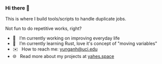 ### Hi there 👋

This is where I build tools/scripts to handle duplicate jobs.

Not fun to do repetitive works, right?

- 🔭 &nbsp; I’m currently working on improving everyday life
- 🌱 &nbsp; I’m currently learning Rust, love it's concept of "moving variables"
- ✉️ &nbsp; How to reach me: [yunganh@uci.edu](mailto:yunganh@uci.edu)
- 🌐 &nbsp; Read more about my projects at [yahes.space](https://yahes.space)
